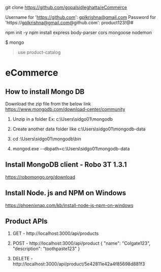 git clone https://github.com/gopalsidleghatta/eCommerce

Username for 'https://github.com': gplkrishna@gmail.com
Password for 'https://gplkrishna@gmail.com@github.com': product123!@#

npm init -y
npm install express body-parser cors mongoose nodemon


$ mongo
> use product-catalog

# eCommerce

How to install Mongo DB
-------------------------

Download the zip file from the below link
https://www.mongodb.com/download-center/community

1. Unzip in a folder Ex: c:\Users\sidgo01\mongodb

2. Create another data folder like c:\Users\sidgo01\mongodb-data

3. cd :\Users\sidgo01\mongodb\bin

4. mongod.exe --dbpath=c:\Users\sidgo01\mongodb-data

Install MongoDB client - Robo 3T 1.3.1
---------------------------------------

https://robomongo.org/download

Install Node. js and NPM on Windows
-----------------------------------

https://phoenixnap.com/kb/install-node-js-npm-on-windows

Product APIs
-------------

1. GET - http://localhost:3000/api/products

2. POST - http://localhost:3000/api/product
{
    "name": "Colgate123",
    "description": "toothpaste123"
}

3. DELETE - http://localhost:3000/api/product/5e42811e42a4f85698d881f3
